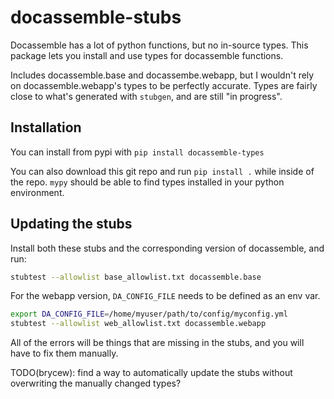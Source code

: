 # docassemble-stubs

Docassemble has a lot of python functions, but no in-source types.
This package lets you install and use types for docassemble functions.

Includes docassemble.base and docassembe.webapp, but I wouldn't rely on
docassemble.webapp's types to be perfectly accurate. Types are fairly close
to what's generated with `stubgen`, and are still "in progress".

## Installation

You can install from pypi with `pip install docassemble-types`

You can also download this git repo and run `pip install .` while inside of
the repo. `mypy` should be able to find types installed in your python
environment.

## Updating the stubs

Install both these stubs and the corresponding version of docassemble, and run:

```bash
stubtest --allowlist base_allowlist.txt docassemble.base
```

For the webapp version, `DA_CONFIG_FILE` needs to be defined as an env var.

```bash
export DA_CONFIG_FILE=/home/myuser/path/to/config/myconfig.yml
stubtest --allowlist web_allowlist.txt docassemble.webapp
```

All of the errors will be things that are missing in the stubs, and you will
have to fix them manually.

TODO(brycew): find a way to automatically update the stubs without overwriting the manually
changed types?
